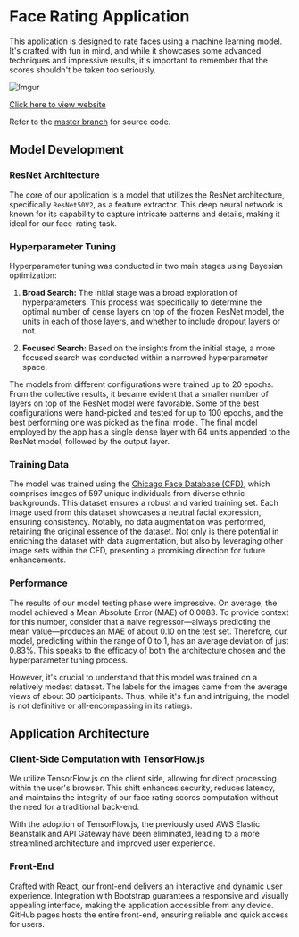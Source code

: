 # Face Rating Application

This application is designed to rate faces using a machine learning model. It's crafted with fun in mind, and while it showcases some advanced techniques and impressive results, it's important to remember that the scores shouldn't be taken too seriously.

![Imgur](https://s11.gifyu.com/images/ScJHD.gif)

[Click here to view website](https://samueltesfai.github.io/face-rater)

Refer to the [master branch](https://github.com/samueltesfai/face-rater/tree/master) for source code.

## Model Development

### ResNet Architecture

The core of our application is a model that utilizes the ResNet architecture, specifically `ResNet50V2`, as a feature extractor. This deep neural network is known for its capability to capture intricate patterns and details, making it ideal for our face-rating task.

### Hyperparameter Tuning

Hyperparameter tuning was conducted in two main stages using Bayesian optimization:

1. **Broad Search:** The initial stage was a broad exploration of hyperparameters. This process was specifically to determine the optimal number of dense layers on top of the frozen ResNet model, the units in each of those layers, and whether to include dropout layers or not.
  
2. **Focused Search:** Based on the insights from the initial stage, a more focused search was conducted within a narrowed hyperparameter space.

The models from different configurations were trained up to 20 epochs. From the collective results, it became evident that a smaller number of layers on top of the ResNet model were favorable. Some of the best configurations were hand-picked and tested for up to 100 epochs, and the best performing one was picked as the final model. The final model employed by the app has a single dense layer with 64 units appended to the ResNet model, followed by the output layer.

### Training Data

The model was trained using the [Chicago Face Database (CFD)](https://www.chicagofaces.org/), which comprises images of 597 unique individuals from diverse ethnic backgrounds. This dataset ensures a robust and varied training set. Each image used from this dataset showcases a neutral facial expression, ensuring consistency. Notably, no data augmentation was performed, retaining the original essence of the dataset. Not only is there potential in enriching the dataset with data augmentation, but also by leveraging other image sets within the CFD, presenting a promising direction for future enhancements.

### Performance

The results of our model testing phase were impressive. On average, the model achieved a Mean Absolute Error (MAE) of 0.0083. To provide context for this number, consider that a naive regressor—always predicting the mean value—produces an MAE of about 0.10 on the test set. Therefore, our model, predicting within the range of 0 to 1, has an average deviation of just 0.83%. This speaks to the efficacy of both the architecture chosen and the hyperparameter tuning process.

However, it's crucial to understand that this model was trained on a relatively modest dataset. The labels for the images came from the average views of about 30 participants. Thus, while it's fun and intriguing, the model is not definitive or all-encompassing in its ratings.

## Application Architecture

### Client-Side Computation with TensorFlow.js

We utilize TensorFlow.js on the client side, allowing for direct processing within the user's browser. This shift enhances security, reduces latency, and maintains the integrity of our face rating scores computation without the need for a traditional back-end.

With the adoption of TensorFlow.js, the previously used AWS Elastic Beanstalk and API Gateway have been eliminated, leading to a more streamlined architecture and improved user experience.

### Front-End

Crafted with React, our front-end delivers an interactive and dynamic user experience. Integration with Bootstrap guarantees a responsive and visually appealing interface, making the application accessible from any device. GitHub pages hosts the entire front-end, ensuring reliable and quick access for users.
